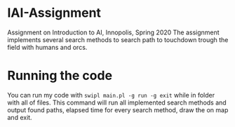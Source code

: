# IAI-Assignment
Assignment on Introduction to AI, Innopolis, Spring 2020
The assignment implements several search methods to search path to touchdown trough the field with humans and orcs.
# Running the code 
You can run my code with ```swipl main.pl -g run -g exit``` while in folder with all of files.
This command will run all implemented search methods and output found paths, elapsed time for every search method, draw the on map and exit. 
